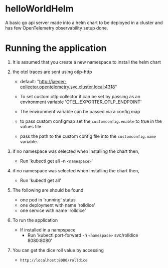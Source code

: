 # helloWorldHelm
A basic go api server made into a helm chart to be deployed in a cluster and has few OpenTelemetry observability setup done.

# Running the application

1. It is assumed that you create a new namespace to install the helm chart

2. the otel traces are sent using otlp-http
    - default: "http://jaeger-collector.opentelemetry.svc.cluster.local:4318"

    - To set custom otlp collector it can be set by passing as an environment variable 'OTEL_EXPORTER_OTLP_ENDPOINT'

    - The environment variable can be passed via a config map

    - to pass custom configmap set the `customconfig.enable` to true in the values file.

    - pass the path to the custom config file into the `customconfig.name` variable.

3. if no namespace was selected when installing the chart then,
    - Run 'kubectl get all -n `<namespace>`'

4. if no namespace was selected when installing the chart then,
    - Run 'kubectl get all'

5. The following are should be found.
    - one pod in 'running' status
    - one deployment with name 'rolldice'
    - one service with name 'rolldice'

6. To run the application
    - If installed in a nampspace
        - Run 'kubectl port-forward -n `<namespace>` svc/rolldice 8080:8080'

7. You can get the dice roll value by accessing
    - `http://localhost:8080/rolldice`
    
